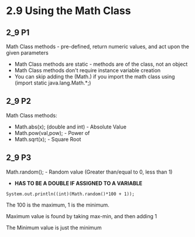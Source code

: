 # 2.9 Using the Math Class
## 2_9 P1
Math Class methods - pre-defined, return numeric values, and act upon the given parameters
+ Math Class methods are static - methods are of the class, not an object
+ Math Class methods don't require instance variable creation
+ You can skip adding the (Math.) if you import the math class using (import static java.lang.Math.*;)

## 2_9 P2
Math Class methods:
+ Math.abs(x); (double and int) - Absolute Value
+ Math.pow(val,pow); - Power of
+ Math.sqrt(x); - Square Root

## 2_9 P3
Math.random(); - Random value (Greater than/equal to 0, less than 1)
+ **HAS TO BE A DOUBLE IF ASSIGNED TO A VARIABLE**
```
System.out.println((int)(Math.random()*100 + 1));
```
The 100 is the maximum, 1 is the minimum.

Maximum value is found by taking max-min, and then adding 1

The Minimum value is just the minimum
